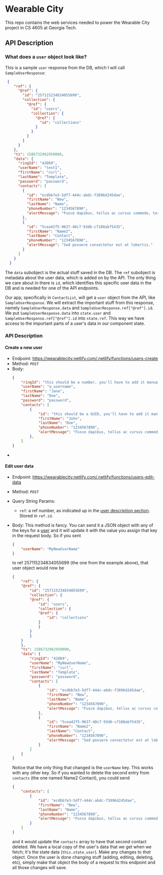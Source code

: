 # Wearable City

This repo contains the web services needed to power the Wearable City project in CS 4605 at Georgia Tech.

## API Description

### What does a `user` object look like?

This is a sample `user` response from the DB, which I will call `SampleUserResponse`:

```JSON
 {
    "ref": {
      "@ref": {
        "id": "257115234834055699",
        "collection": {
          "@ref": {
            "id": "users",
            "collection": {
              "@ref": {
                "id": "collections"
              }
            }
          }
        }
      }
    },
    "ts": 1586732962950000,
    "data": {
      "ringId": "42069",
      "userName": "test1",
      "firstName": "curl",
      "lastName": "Template",
      "password": "password",
      "contacts": [
        {
          "id": "ecdbb7e3-5df7-444c-abdc-f3896d245dae",
          "firstName": "New",
          "lastName": "Name",
          "phoneNumber": "1234567890",
          "alertMessage": "Fusce dapibus, tellus ac cursus commodo, tortor mauris condimentum nibh, ut fermentum massa justo sit amet risus."
        },
        {
          "id": "5cea42f5-9637-40c7-93d6-cf108abf5435",
          "firstName": "Name2",
          "lastName": "Contact",
          "phoneNumber": "1234567890",
          "alertMessage": "Sed posuere consectetur est at lobortis."
        }
      ]
    }
  }
```

The `data` subobject is the actual stuff saved in the DB. The `ref` subobject is metadata about the user data, which is added on by the API. The only thing we care about in there is `id`, which identifies this specific user data in the DB and is needed for one of the API endpoints.

Our app, specifically in `ContactList`, will get a `user` object from the API, like `SampleUserResponse`. We will extract the important stuff from this response, namely `SampleUserResponse.data` and `SampleUserResponse.ref["@ref"].id`. We put `SampleUserResponse.data` into `state.user` and `SampleUserResponse.ref["@ref"].id` into `state.ref`. This way we have access to the important parts of a user's data in our component state.

### API Description

#### Create a new user

-   Endpoint: https://wearablecity.netlify.com/.netlify/functions/users-create
-   Method: `POST`
-   Body:
    ```JSON
    {
        "ringId": "this should be a number, you'll have to add it manually. I'll automate it later.",
        "userName": "a_username",
        "firstName": "Jane",
        "lastName": "Doe",
        "password": "password",
        "contacts": [
            {
                "id": "this should be a GUID, you'll have to add it manually. I'll automate it later. Go to https://www.guidgenerator.com/ to make one for now and paste it in here.",
                "firstName": "John",
                "lastName": "Doe",
                "phoneNumber": "1234567890",
                "alertMessage": "Fusce dapibus, tellus ac cursus commodo, tortor mauris condimentum nibh, ut fermentum massa justo sit amet risus."
            },
        ]
    }
    ```
-

#### Edit user data

-   Endpoint: https://wearablecity.netlify.com/.netlify/functions/users-edit-data
-   Method: `POST`
-   Query String Params:
    -   `ref`: a ref number, as indicated up in the [user description section](#What-does-a-user-look-like?). Stored in `ref.id`.
-   Body:
    This method is fancy. You can send it a JSON object with any of the keys for a [user](#What-does-a-user-look-like?) and it will update it with the value you assign that key in the request body.
    So if you sent

    ```JSON
    {
        "userName": "MyNewUserName"
    }
    ```

    to ref 257115234834055699 (the one from the example above), that user object would now be

    ```JSON
    {
        "ref": {
        "@ref": {
            "id": "257115234834055699",
            "collection": {
            "@ref": {
                "id": "users",
                "collection": {
                "@ref": {
                    "id": "collections"
                }
                }
            }
            }
        }
        },
        "ts": 1586732962950000,
        "data": {
            "ringId": "42069",
            "userName": "MyNewUserName",
            "firstName": "curl",
            "lastName": "Template",
            "password": "password",
            "contacts": [
                {
                    "id": "ecdbb7e3-5df7-444c-abdc-f3896d245dae",
                    "firstName": "New",
                    "lastName": "Name",
                    "phoneNumber": "1234567890",
                    "alertMessage": "Fusce dapibus, tellus ac cursus commodo, tortor mauris condimentum nibh, ut fermentum massa justo sit amet risus."
                },
                {
                    "id": "5cea42f5-9637-40c7-93d6-cf108abf5435",
                    "firstName": "Name2",
                    "lastName": "Contact",
                    "phoneNumber": "1234567890",
                    "alertMessage": "Sed posuere consectetur est at lobortis."
                }
            ]
        }
    }
    ```

    Notice that the only thing that changed is the `userName` key. This works with any other key. So if you wanted to delete the second entry from `contacts` (the one named Name2 Contact), you could send

    ```JSON
    {
        "contacts": [
            {
                "id": "ecdbb7e3-5df7-444c-abdc-f3896d245dae",
                "firstName": "New",
                "lastName": "Name",
                "phoneNumber": "1234567890",
                "alertMessage": "Fusce dapibus, tellus ac cursus commodo, tortor mauris condimentum nibh, ut fermentum massa justo sit amet risus."
            }
        ]
    }
    ```

    and it would update the `contacts` array to have that second contact deleted. We have a local copy of the user's data that we get when we fetch; it's the state data (`this.state.user`). Make any changes to _that_ object. Once the user is done changing stuff (adding, editing, deleting, etc), simply make that object the body of a request to this endpoint and all those changes will save.

####
